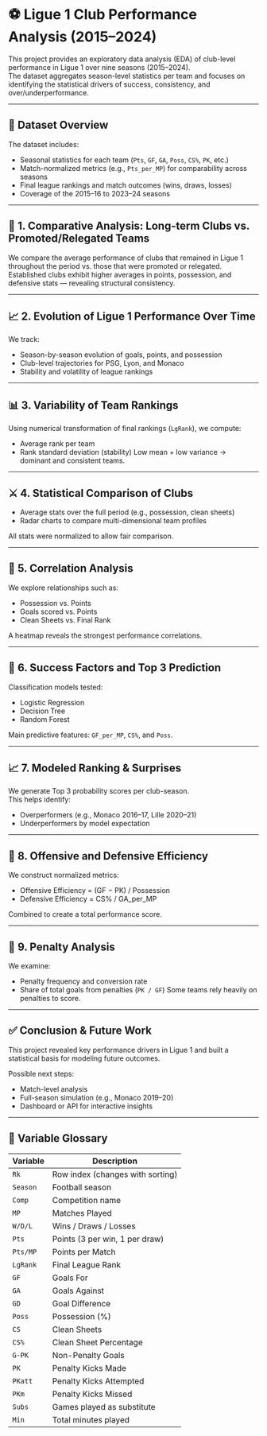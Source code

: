 # ⚽ Ligue 1 Club Performance Analysis (2015–2024)

This project provides an exploratory data analysis (EDA) of club-level performance in Ligue 1 over nine seasons (2015–2024).  
The dataset aggregates season-level statistics per team and focuses on identifying the statistical drivers of success, consistency, and over/underperformance.

---

## 📁 Dataset Overview

The dataset includes:
- Seasonal statistics for each team (`Pts`, `GF`, `GA`, `Poss`, `CS%`, `PK`, etc.)
- Match-normalized metrics (e.g., `Pts_per_MP`) for comparability across seasons
- Final league rankings and match outcomes (wins, draws, losses)
- Coverage of the 2015–16 to 2023–24 seasons

---

## 🔎 1. Comparative Analysis: Long-term Clubs vs. Promoted/Relegated Teams

We compare the average performance of clubs that remained in Ligue 1 throughout the period vs. those that were promoted or relegated.  
Established clubs exhibit higher averages in points, possession, and defensive stats — revealing structural consistency.

---

## 📈 2. Evolution of Ligue 1 Performance Over Time

We track:
- Season-by-season evolution of goals, points, and possession
- Club-level trajectories for PSG, Lyon, and Monaco
- Stability and volatility of league rankings

---

## 📊 3. Variability of Team Rankings

Using numerical transformation of final rankings (`LgRank`), we compute:
- Average rank per team
- Rank standard deviation (stability)
Low mean + low variance → dominant and consistent teams.

---

## ⚔️ 4. Statistical Comparison of Clubs

- Average stats over the full period (e.g., possession, clean sheets)
- Radar charts to compare multi-dimensional team profiles

All stats were normalized to allow fair comparison.

---

## 🔁 5. Correlation Analysis

We explore relationships such as:
- Possession vs. Points
- Goals scored vs. Points
- Clean Sheets vs. Final Rank

A heatmap reveals the strongest performance correlations.

---

## 🧠 6. Success Factors and Top 3 Prediction

Classification models tested:
- Logistic Regression
- Decision Tree
- Random Forest

Main predictive features: `GF_per_MP`, `CS%`, and `Poss`.

---

## 📈 7. Modeled Ranking & Surprises

We generate Top 3 probability scores per club-season.  
This helps identify:
- Overperformers (e.g., Monaco 2016–17, Lille 2020–21)
- Underperformers by model expectation

---

## 🧪 8. Offensive and Defensive Efficiency

We construct normalized metrics:
- Offensive Efficiency = (GF − PK) / Possession
- Defensive Efficiency = CS% / GA_per_MP

Combined to create a total performance score.

---

## 🎯 9. Penalty Analysis

We examine:
- Penalty frequency and conversion rate
- Share of total goals from penalties (`PK / GF`)
Some teams rely heavily on penalties to score.

---

## ✅ Conclusion & Future Work

This project revealed key performance drivers in Ligue 1 and built a statistical basis for modeling future outcomes.

Possible next steps:
- Match-level analysis
- Full-season simulation (e.g., Monaco 2019–20)
- Dashboard or API for interactive insights

---

## 📘 Variable Glossary

| Variable   | Description |
|------------|-------------|
| `Rk`       | Row index (changes with sorting) |
| `Season`   | Football season |
| `Comp`     | Competition name |
| `MP`       | Matches Played |
| `W/D/L`    | Wins / Draws / Losses |
| `Pts`      | Points (3 per win, 1 per draw) |
| `Pts/MP`   | Points per Match |
| `LgRank`   | Final League Rank |
| `GF`       | Goals For |
| `GA`       | Goals Against |
| `GD`       | Goal Difference |
| `Poss`     | Possession (%) |
| `CS`       | Clean Sheets |
| `CS%`      | Clean Sheet Percentage |
| `G-PK`     | Non-Penalty Goals |
| `PK`       | Penalty Kicks Made |
| `PKatt`    | Penalty Kicks Attempted |
| `PKm`      | Penalty Kicks Missed |
| `Subs`     | Games played as substitute |
| `Min`      | Total minutes played |


